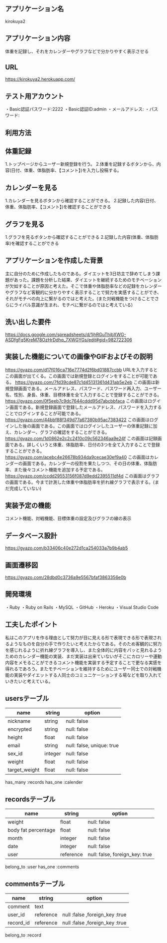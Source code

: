 ## アプリケーション名
kirokuya2
## アプリケーション内容
体重を記録し、それをカレンダーやグラフなどで分かりやすく表示させる
## URL
https://kirokuya2.herokuapp.com/
## テスト用アカウント
・Basic認証パスワード:2222
・Basic認証ID:admin
・メールアドレス:
・パスワード:
## 利用方法
## 体重記録
1.トップページからユーザー新規登録を行う。
2.体重を記録するボタンから、内容(日付、体重、体脂肪率、【コメント】)を入力し投稿する。
## カレンダーを見る
1.カレンダーを見るボタンから確認することができる。
2.記録した内容(日付、体重、体脂肪率、【コメント】)を確認することができる
## グラフを見る
1.グラフを見るボタンから確認することができる
2.記録した内容(体重、体脂肪率)を確認することができる

## アプリケーションを作成した背景
主に自分のために作成したものである。ダイエットを3日坊主で辞めてしまう課題があった。課題を分析した結果、ダイエットを継続するためのモチベーションが欠如することが原因と考えた。そこで体重や体脂肪率などの記録をカレンダーやグラフなど客観的に分かりやすく表示することで努力を実感することができ、それがモチベの向上に繋がるのではと考えた。(また対戦機能をつけることでさらにライバル意識が生まれ、モチベに繋がるのではと考えている)
## 洗い出した要件
https://docs.google.com/spreadsheets/d/1jhRGuThjbXWG-ASDfgFq5KreM78OzHrDdhq_7XWGYGs/edit#gid=982722306
## 実装した機能についての画像やGIFおよびその説明
https://gyazo.com/d17f016ca716e7774d2f6bd01887ccbb
URLを入力するとこの画面が出てくる。この画面では新規登録とログインをすることが可能である。
https://gyazo.com/7fd39cde87c1d45131361d431ab5e2eb
この画面は新規登録画面である。メールアドレス、パスワード、パスワード再入力、ユーザー名、性別、身長、体重、目標体重を全て入力することで登録することができる。
https://gyazo.com/0f5eeb7c9dc7644cddd95d7abcbbfaca
この画面はログイン画面である。新規登録画面で登録したメールアドレス、パスワードを入力することでログインすることが可能である。
https://gyazo.com/44bbf88f349d77a67380b95ac7383422
この画面はログインした後の画面である。この画面ではログインしたユーザーの体重記録に加え、カレンダー、グラフの確認をすることができる。
https://gyazo.com/1d0862e2c2c2410c09c562346aa9e24f
この画面は記録画面である。詳しくいうと体重、体脂肪率、日付の3つを全て入力することで登録することができる。
https://gyazo.com/acebc4e26678b934da9cecae30ef9a40
この画面はカレンダーの画面である。カレンダーの役割を果たしつつ、その日の体重、体脂肪率、また後々コメント機能を追加する予定である。
https://gyazo.com/ccdd29553156f087d9edd2395511df4d
この画面はグラフの画面である。今まで計測した体重や体脂肪率を折れ線グラフで表示する。(まだ完成していない)
## 実装予定の機能
コメント機能、対戦機能、目標体重の設定及びグラフの線の表示
## データベース設計
https://gyazo.com/b33406c40e272d1ca254033a7b9b4ab5
## 画面遷移図
https://gyazo.com/28dbd0c3736a9e5567bfaf3863356e0b
## 開発環境
・Ruby
・Ruby on Rails
・MySQL
・GitHub
・Heroku
・Visual Studio Code
## 工夫したポイント
私はこのアプリを作る理由として努力が目に見える形で表現できる形で表現されるようなものを自分の手で作りたいと考えたからである。そのため客観的に努力を感じれるように折れ線グラフを導入し、また全体的に内容をパッと見れるようためのカレンダー機能の実装、まだ実装は出来ていないがそこにカロリーや運動内容をメモることができるコメント機能を実装する予定することで更なる実感を得れるであろう。またモチベーションを維持するためにユーザー同士での対戦機能の実装やダイエットする人同士のコミュニケーションする場などを取り入れていきたいと考えている。



## usersテーブル

| name          | string  | option                    |
| ------------- | ------- | ------------------------- |
| nickname      | string  | null: false               |
| encrypted     | string  | null: false               |
| height        | float   | null: false               |
| email         | string  | null: false, unique: true |
| sex_id        | integer | null: false               |
| weight        | float   | null: false               |
| target_weight | float   | null: false               |

has_many :records
has_one :calender

## recordsテーブル

| name                | string    | option                         |
| ------------------- | --------- | ------------------------------ |
| weight              | float     | null: false                    |
| body fat percentage | float     | null: false                    |
| month               | integer   | null: false                    |
| date                | integer   | null: false                    |
| user                | reference | null: false, foreign_key: true |

belong_to :user
has_one :comments

## commentsテーブル

| name      | string    | option                         |
| --------- | --------- | ------------------------------ |
| comment   | text      |                                |
| user_id   | reference | null :false ,foreign_key :true |
| record_id | reference | null :false ,foreign_key :true |

belong_to :record